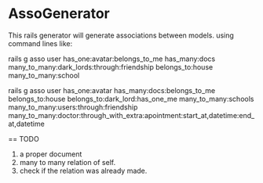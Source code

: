 # AssoGenerator
This rails generator will generate associations between models. 
using command lines like:

rails g asso user has_one:avatar:belongs_to_me has_many:docs many_to_many:dark_lords:through:friendship belongs_to:house many_to_many:school

   rails g asso user has_one:avatar has_many:docs:belongs_to_me belongs_to:house belongs_to:dark_lord:has_one_me many_to_many:schools many_to_many:users:through:friendship many_to_many:doctor:through_with_extra:apointment:start_at,datetime:end_at,datetime
      
== TODO
  1. a proper document
  2. many to many relation of self.
  3. check if the relation was already made.